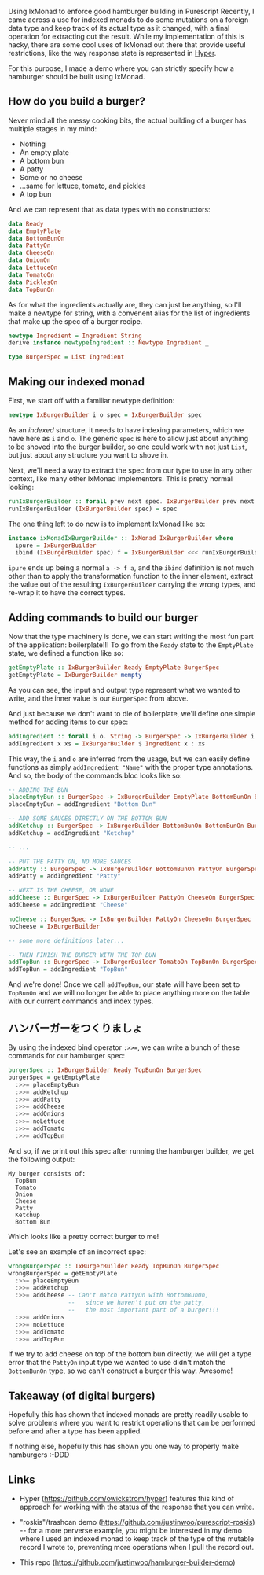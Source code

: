Using IxMonad to enforce good hamburger building in Purescript
Recently, I came across a use for indexed monads to do some mutations on a foreign data type and keep track of its actual type as it changed, with a final operation for extracting out the result. While my implementation of this is hacky, there are some cool uses of IxMonad out there that provide useful restrictions, like the way response state is represented in [Hyper](https://github.com/owickstrom/hyper).

For this purpose, I made a demo where you can strictly specify how a hamburger should be built using IxMonad.

## How do you build a burger?

Never mind all the messy cooking bits, the actual building of a burger has multiple stages in my mind:

* Nothing
* An empty plate
* A bottom bun
* A patty
* Some or no cheese
* ...same for lettuce, tomato, and pickles
* A top bun

And we can represent that as data types with no constructors:

```hs
data Ready
data EmptyPlate
data BottomBunOn
data PattyOn
data CheeseOn
data OnionOn
data LettuceOn
data TomatoOn
data PicklesOn
data TopBunOn
```

As for what the ingredients actually are, they can just be anything, so I'll make a newtype for string, with a convenent alias for the list of ingredients that make up the spec of a burger recipe.

```hs
newtype Ingredient = Ingredient String
derive instance newtypeIngredient :: Newtype Ingredient _

type BurgerSpec = List Ingredient
```

## Making our indexed monad

First, we start off with a familiar newtype definition:

```hs
newtype IxBurgerBuilder i o spec = IxBurgerBuilder spec
```

As an *indexed* structure, it needs to have indexing parameters, which we have here as `i` and `o`. The generic `spec` is here to allow just about anything to be shoved into the burger builder, so one could work with not just `List`, but just about any structure you want to shove in.

Next, we'll need a way to extract the spec from our type to use in any other context, like many other IxMonad implementors. This is pretty normal looking:

```hs
runIxBurgerBuilder :: forall prev next spec. IxBurgerBuilder prev next spec -> spec
runIxBurgerBuilder (IxBurgerBuilder spec) = spec
```

The one thing left to do now is to implement IxMonad like so:

```hs
instance ixMonadIxBurgerBuilder :: IxMonad IxBurgerBuilder where
  ipure = IxBurgerBuilder
  ibind (IxBurgerBuilder spec) f = IxBurgerBuilder <<< runIxBurgerBuilder $ f spec
```

`ipure` ends up being a normal `a -> f a`, and the `ibind` definition is not much other than to apply the transformation function to the inner element, extract the value out of the resulting `IxBurgerBuilder` carrying the wrong types, and re-wrap it to have the correct types.

## Adding commands to build our burger

Now that the type machinery is done, we can start writing the most fun part of the application: boilerplate!!! To go from the `Ready` state to the `EmptyPlate` state, we defined a function like so:

```hs
getEmptyPlate :: IxBurgerBuilder Ready EmptyPlate BurgerSpec
getEmptyPlate = IxBurgerBuilder mempty
```

As you can see, the input and output type represent what we wanted to write, and the inner value is our `BurgerSpec` from above.

And just because we don't want to die of boilerplate, we'll define one simple method for adding items to our spec:

```hs
addIngredient :: forall i o. String -> BurgerSpec -> IxBurgerBuilder i o (BurgerSpec)
addIngredient x xs = IxBurgerBuilder $ Ingredient x : xs
```

This way, the `i` and `o` are inferred from the usage, but we can easily define functions as simply `addIngredient "Name"` with the proper type annotations. And so, the body of the commands bloc looks like so:

```hs
-- ADDING THE BUN
placeEmptyBun :: BurgerSpec -> IxBurgerBuilder EmptyPlate BottomBunOn BurgerSpec
placeEmptyBun = addIngredient "Bottom Bun"

-- ADD SOME SAUCES DIRECTLY ON THE BOTTOM BUN
addKetchup :: BurgerSpec -> IxBurgerBuilder BottomBunOn BottomBunOn BurgerSpec
addKetchup = addIngredient "Ketchup"

-- ...

-- PUT THE PATTY ON, NO MORE SAUCES
addPatty :: BurgerSpec -> IxBurgerBuilder BottomBunOn PattyOn BurgerSpec
addPatty = addIngredient "Patty"

-- NEXT IS THE CHEESE, OR NONE
addCheese :: BurgerSpec -> IxBurgerBuilder PattyOn CheeseOn BurgerSpec
addCheese = addIngredient "Cheese"

noCheese :: BurgerSpec -> IxBurgerBuilder PattyOn CheeseOn BurgerSpec
noCheese = IxBurgerBuilder

-- some more definitions later...

-- THEN FINISH THE BURGER WITH THE TOP BUN
addTopBun :: BurgerSpec -> IxBurgerBuilder TomatoOn TopBunOn BurgerSpec
addTopBun = addIngredient "TopBun"
```

And we're done! Once we call `addTopBun`, our state will have been set to `TopBunOn` and we will no longer be able to place anything more on the table with our current commands and index types.

## ハンバーガーをつくりましょ

By using the indexed bind operator `:>>=`, we can write a bunch of these commands for our hamburger spec:

```hs
burgerSpec :: IxBurgerBuilder Ready TopBunOn BurgerSpec
burgerSpec = getEmptyPlate
  :>>= placeEmptyBun
  :>>= addKetchup
  :>>= addPatty
  :>>= addCheese
  :>>= addOnions
  :>>= noLettuce
  :>>= addTomato
  :>>= addTopBun
```

And so, if we print out this spec after running the hamburger builder, we get the following output:

```
My burger consists of:
  TopBun
  Tomato
  Onion
  Cheese
  Patty
  Ketchup
  Bottom Bun
```

Which looks like a pretty correct burger to me!

Let's see an example of an incorrect spec:

```hs
wrongBurgerSpec :: IxBurgerBuilder Ready TopBunOn BurgerSpec
wrongBurgerSpec = getEmptyPlate
  :>>= placeEmptyBun
  :>>= addKetchup
  :>>= addCheese -- Can't match PattyOn with BottomBunOn,
                 --   since we haven't put on the patty,
                 --   the most important part of a burger!!!
  :>>= addOnions
  :>>= noLettuce
  :>>= addTomato
  :>>= addTopBun
```

If we try to add cheese on top of the bottom bun directly, we will get a type error that the `PattyOn` input type we wanted to use didn't match the `BottomBunOn` type, so we can't construct a burger this way. Awesome!

## Takeaway (of digital burgers)

Hopefully this has shown that indexed monads are pretty readily usable to solve problems where you want to restrict operations that can be performed before and after a type has been applied.

If nothing else, hopefully this has shown you one way to properly make hamburgers :-DDD

## Links

* Hyper (https://github.com/owickstrom/hyper) features this kind of approach for working with the status of the response that you can write.

* "roskis"/trashcan demo (https://github.com/justinwoo/purescript-roskis) -- for a more perverse example, you might be interested in my demo where I used an indexed monad to keep track of the type of the mutable record I wrote to, preventing more operations when I pull the record out.

* This repo (https://github.com/justinwoo/hamburger-builder-demo)
